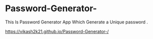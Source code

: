 # Password-Generator-
This Is Password Generator App Which Generate a Unique password .

https://vikash2k21.github.io/Password-Generator-/
